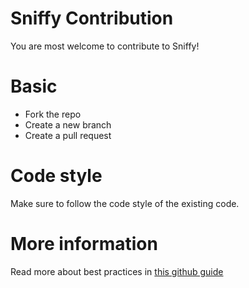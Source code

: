 Sniffy Contribution
============
You are most welcome to contribute to Sniffy!

Basic
============
- Fork the repo
- Create a new branch
- Create a pull request

Code style
============
Make sure to follow the code style of the existing code.

More information
============
Read more about best practices in [this github guide](https://guides.github.com/activities/contributing-to-open-source/)